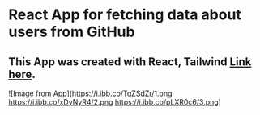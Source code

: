 # React App for fetching data about users from GitHub

## This App was created with React, Tailwind  [Link here](https://github-users-fetch-api.vercel.app/).

![Image from App](https://i.ibb.co/TqZSdZr/1.png
https://i.ibb.co/xDyNyR4/2.png
https://i.ibb.co/pLXR0c6/3.png)
